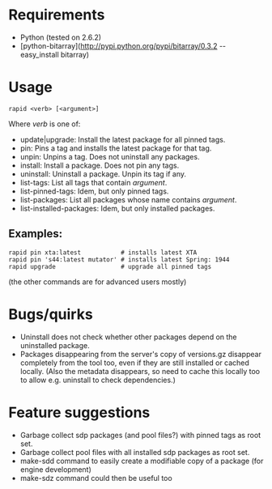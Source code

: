 # Requirements

 * Python (tested on 2.6.2)
 * [python-bitarray](http://pypi.python.org/pypi/bitarray/0.3.2 -- easy_install bitarray)

# Usage

    rapid <verb> [<argument>]

Where *verb* is one of:

 * update|upgrade: Install the latest package for all pinned tags.
 * pin: Pins a tag and installs the latest package for that tag.
 * unpin: Unpins a tag. Does not uninstall any packages.
 * install: Install a package. Does not pin any tags.
 * uninstall: Uninstall a package. Unpin its tag if any.
 * list-tags: List all tags that contain *argument*.
 * list-pinned-tags: Idem, but only pinned tags.
 * list-packages: List all packages whose name contains *argument*.
 * list-installed-packages: Idem, but only installed packages.

## Examples:

    rapid pin xta:latest           # installs latest XTA
    rapid pin 's44:latest mutator' # installs latest Spring: 1944
    rapid upgrade                  # upgrade all pinned tags

(the other commands are for advanced users mostly)

# Bugs/quirks

 * Uninstall does not check whether other packages depend on the uninstalled package.
 * Packages disappearing from the server's copy of versions.gz disappear completely from the tool too, even if they are still installed or cached locally. (Also the metadata disappears, so need to cache this locally too to allow e.g. uninstall to check dependencies.)

# Feature suggestions

 * Garbage collect sdp packages (and pool files?) with pinned tags as root set.
 * Garbage collect pool files with all installed sdp packages as root set.
 * make-sdd command to easily create a modifiable copy of a package (for engine development)
 * make-sdz command could then be useful too
